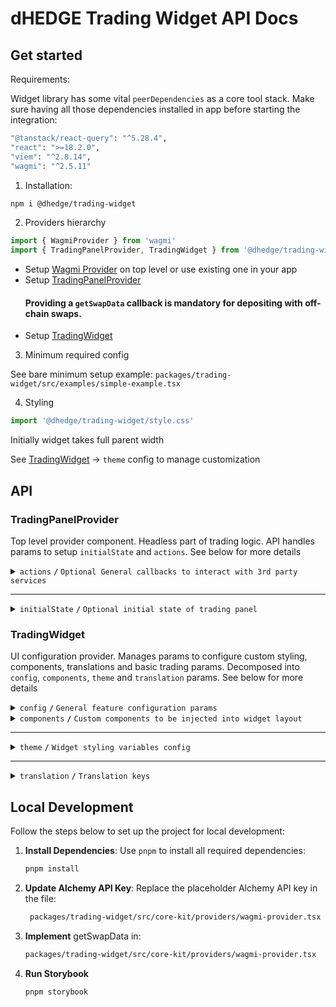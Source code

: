# dHEDGE Trading Widget API Docs

## Get started

Requirements:

Widget library has some vital `peerDependencies` as a core tool stack. Make sure having all those dependencies installed in app before starting the integration:

```bash
"@tanstack/react-query": "^5.28.4",
"react": ">=18.2.0",
"viem": "^2.8.14",
"wagmi": "^2.5.11"
```

1. Installation:

```bash
npm i @dhedge/trading-widget
```

2. Providers hierarchy

```typescript jsx
import { WagmiProvider } from 'wagmi'
import { TradingPanelProvider, TradingWidget } from '@dhedge/trading-widget'
```

- Setup [Wagmi Provider](https://wagmi.sh/react/api/WagmiProvider) on top level or use existing one in your app
- Setup [TradingPanelProvider](#tradingpanelprovider)
  #### Providing a `getSwapData` callback is mandatory for depositing with off-chain swaps.
- Setup [TradingWidget](#tradingwidget)

3. Minimum required config

See bare minimum setup example: `packages/trading-widget/src/examples/simple-example.tsx`

4. Styling

```typescript jsx
import '@dhedge/trading-widget/style.css'
```

Initially widget takes full parent width

See [TradingWidget](#tradingwidget) -> `theme` config to manage customization

## API

### TradingPanelProvider

Top level provider component. Headless part of trading logic. API handles params to setup `initialState` and `actions`. See below for more details

<details>
<summary><code>actions</code> <code><b>/</b></code> <code>Optional General callbacks to interact with 3rd party services</code></summary>

> | name                           | type                                                                                                                                                                                                                                                                                                                                                                                                   | default value | description                                                                       |
> | ------------------------------ | ------------------------------------------------------------------------------------------------------------------------------------------------------------------------------------------------------------------------------------------------------------------------------------------------------------------------------------------------------------------------------------------------------ | ------------- | --------------------------------------------------------------------------------- |
> | `onUpdateSendTokenInput`       | (payload: Partial\<{ address: `Address`; symbol: `string`; value: `string`; decimals: `number`; isLoading?: `boolean` }\>) => void                                                                                                                                                                                                                                                                     | undefined     | triggers on send token change                                                     |
> | `onUpdateTradingSettings`      | (payload: Partial\<{ slippage: `number \| 'auto'`; minSlippage?: `number` isInfiniteAllowance: `boolean`; isMultiAssetWithdrawalEnabled: `boolean`; isMaxSlippageLoading: `boolean` }\>) => void                                                                                                                                                                                                       | undefined     | triggers on trading settings change                                               |
> | `onSetTradingType`             | (payload: `'deposit' \| 'withdraw'`) => void                                                                                                                                                                                                                                                                                                                                                           | undefined     | triggers on trading type change                                                   |
> | `onUpdateTradingModal`         | (payload: Partial\<{ isOpen: `boolean`; status: `'Success' \| 'None' \| 'Mining' \|  'Wallet'` }\>) => void                                                                                                                                                                                                                                                                                            | undefined     | triggers on trading modal change                                                  |
> | `onUpdateTransactions`         | (payload: AddTransaction \| UpdateTransaction \| RemoveTransaction) => void                                                                                                                                                                                                                                                                                                                            | undefined     | triggers on transaction action change                                             |
> | `onTradingSettleError`         | (error: `Error`) => void                                                                                                                                                                                                                                                                                                                                                                               | undefined     | triggers on trading settle error                                                  |
> | `onTransactionError`           | (error: `Error`, action: `TransactionAction` \| `undefined`, chainId?: `ChainId`, txHash?: `Address`) => void                                                                                                                                                                                                                                                                                          | undefined     | triggers on transaction error                                                     |
> | `onTransactionSuccess`         | (data: `WaitForTransactionReceiptReturnType`, action: `TransactionAction` \| `undefined`, link?: `string`) => void                                                                                                                                                                                                                                                                                     | undefined     | triggers on transaction success                                                   |
> | `onTransactionEstimationError` | (error: `EstimationError`, address: `Address`, chainId?: `ChainId`, account?: `Address`) => void                                                                                                                                                                                                                                                                                                       | undefined     | triggers on transaction estimation error                                          |
> | `onTokenSelector`              | (payload: { isOpen: `boolean`; entity: `'token' \| 'pool'` }) => void                                                                                                                                                                                                                                                                                                                                  | undefined     | triggers on token selector change                                                 |
> | `onLog`                        | (eventName: `string`, payload?: `Record<string, unknown>`) => void                                                                                                                                                                                                                                                                                                                                     | undefined     | triggers on log event                                                             |
> | `onSimulateTransaction`        | (payload: { chainId: `ChainId`; from: `Address`: to: `Address`; input: `string`; gas: `number`; value?: `string` }) => Promise<{ link?: `string`; simulation: { status: `boolean`; error_message: `string` } } \| null>                                                                                                                                                                                | undefined     | triggers to simulate transaction and get error details after failed tx estimation |
> | `getSwapData`                  | ({ signal: `AbortSignal`, variables: { chainId: `number`; sourceAddress: `Address`; destinationAddress: `Address`; walletAddress: `Address`; fromAddress: `Address`; amount: `string`; slippage: `string` } }) => Promise<{ destinationAmount: `string`; rawTransaction: `{ data: string }` ; routerKey: `'ONE_INCH' / 'ONE_INCH_V5' / 'ZERO_X' / 'PARASWAP' / 'PARASWAP_V6' / 'ODOS_V2'` } } \| null> | undefined     | provides off chain swap data based on send token value                            |

###### Source: `packages/trading-widget/src/core-kit/providers/index.tsx`

###### Default values: `undefined`

</details>

---

<details>
<summary><code>initialState</code> <code><b>/</b></code> <code>Optional initial state of trading panel</code></summary>

> | name               | type                                                                                                                                                                                                                                    | default value                                                                                                              | description                                                                                     |
> | ------------------ | --------------------------------------------------------------------------------------------------------------------------------------------------------------------------------------------------------------------------------------- | -------------------------------------------------------------------------------------------------------------------------- | ----------------------------------------------------------------------------------------------- |
> | `poolAddress`      | Address                                                                                                                                                                                                                                 | `AddressZero`                                                                                                              | Current active pool address                                                                     |
> | `poolConfigMap`    | Record<Address, PoolConfig>                                                                                                                                                                                                             | `{}`                                                                                                                       | Map of pool configs available for trading                                                       |
> | `settings`         | { slippage: `number \| 'auto'`; minSlippage?: `number`; isInfiniteAllowance: `boolean`; isMultiAssetWithdrawalEnabled: `boolean`; isMaxSlippageLoading: `boolean` }                                                                     | { slippage: `'auto'`; isInfiniteAllowance: `false`; isMultiAssetWithdrawalEnabled: `true`; isMaxSlippageLoading: `false` } | Panel settings                                                                                  |
> | `type`             | 'deposit' \| 'withdraw'                                                                                                                                                                                                                 | `'deposit'`                                                                                                                | Trading type                                                                                    |
> | `input`            | { sendToken: { address: `Address`; symbol: `string`; value: `string`; decimals: `number`; isLoading?: `boolean` }; receiveToken: { address: `Address`; symbol: `string`; value: `string`; decimals: `number`; isLoading?: `boolean` } } | `poolConfigMap[poolAddress]`                                                                                               | Send/receive tokens pair                                                                        |
> | `entryFee`         | { deposit: `number`; depositWithCustomCooldown: `number`; }                                                                                                                                                                             | { deposit: `0`; depositWithCustomCooldown: `0.1` }                                                                         | Entry fee config map                                                                            |
> | `modal`            | { isOpen: `boolean`; status: `'Success' \| 'None' \| 'Mining' \|  'Wallet'`; action: `'deposit' \| 'withdraw' \| 'approve  \`; link?: `string`; sendToken: TradingToken \| null; receiveToken: TradingToken \| null }                   | `{ isOpen: `false`,status: `'None'`, receiveToken: `null`, sendToken: `null` }`                                            | Trading modal state                                                                             |
> | `transactions`     | { action: `'deposit' \| 'withdraw' \| 'approve'`; symbol: `string`; chainId: `ChainId`; txHash?: `Address` }[]                                                                                                                          | `[]`                                                                                                                       | Pending transactions                                                                            |
> | `poolFallbackData` | { address: `Address`; managerLogicAddress?: `Address`; poolCompositions: `PoolComposition[]`; tokenPrice?: `string`; apy?: { value: `number`; currency: `'USD' \| 'ETH'` } }                                                            | { address: `AddressZero` }                                                                                                 | Current active pool fallback data to override or extend contract's response                     |
> | `defaultChainId`   | number (optional)                                                                                                                                                                                                                       | undefined                                                                                                                  | Chain id that will be returned from useNetwork wagmi hook when connected to unsupported network |

###### Source: `packages/trading-widget/src/core-kit/providers/index.tsx`

###### Default values: `packages/trading-widget/src/core-kit/providers/index.tsx`

</details>

### TradingWidget

UI configuration provider. Manages params to configure custom styling, components, translations and basic trading params. Decomposed into `config`, `components`, `theme` and `translation` params. See below for more details

<details>
<summary><code>config</code> <code><b>/</b></code> <code>General feature configuration params</code></summary>

##### params

> | name                               | type                                                           | default value                | description                                                                                                                                        |
> | ---------------------------------- | -------------------------------------------------------------- | ---------------------------- | -------------------------------------------------------------------------------------------------------------------------------------------------- |
> | `isGeoBlocked`                     | `boolean`                                                      | `false`                      | Restricts depositing action button and conditionally renders GeoBlockAlert component                                                               |
> | `isSanctioned`                     | `boolean`                                                      | `false`                      | Restricts depositing action button and conditionally renders SanctionedAlert component                                                             |
> | `depositQuoteDiffWarningThreshold` | `number`                                                       | `1`                          | Deposit slippage absolute percent value warning threshold, Affects styling to warn user                                                            |
> | `depositQuoteDiffErrorThreshold`   | `number`                                                       | `3`                          | Deposit slippage absolute percent value error threshold, Affects styling to warn user                                                              |
> | `defaultWithdrawSlippage`          | `number`                                                       | `[0.1, 0.3, 0.5, 1, 1.5, 3]` | Initial withdraw slippage absolute percent. Further adjustments are available in panel settings                                                    |
> | `defaultSwapTransactionSlippage`   | `number`                                                       | `0.3`                        | Default slippage (%) applied to swap transaction.                                                                                                  |
> | `defaultNoSwapMinDepositAmountGap` | `number`                                                       | `0.1`                        | Default gap (%) for min received vault tokens during no swap deposits.                                                                             |
> | `defaultNotificationDuration`      | `number`                                                       | `10000`                      | Notification duration in ms                                                                                                                        |
> | `defaultLockTime`                  | `string`                                                       | `'24 hours'`                 | Formatted default deposit lock time to be displayed in panel (Long lockup period is used to bypass entry fee and can be managed in panel settings) |
> | `customLockTime`                   | `string`                                                       | `'15 minutes'`               | Formatted custom deposit lock time alternative to be displayed in panel                                                                            |
> | `stablePrecision`                  | `number`                                                       | `3`                          | Number of decimals to be displayed in stables (e.g USDC balance)                                                                                   |
> | `defaultPrecision`                 | `number`                                                       | `6`                          | Number of decimals to be displayed in token values                                                                                                 |
> | `stakingChainId`                   | `number`                                                       | `10` (Optimism)              | ChainId to be used in staking logic                                                                                                                |
> | `termsOfUseAccepted`               | `boolean`                                                      | `true`                       | Requires user to confirm terms of use by rendering DepositTermsOfUse component before deposit action                                               |
> | `standalone`                       | `boolean`                                                      | `true`                       | Handles token selection in SPA mode                                                                                                                |
> | `isAllAssetsWithdrawOptionDefault` | `boolean`                                                      | `false`                      | Sets "All Assets" withdraw option by default                                                                                                       |
> | `chainConfig`                      | `Partial<Record<ChainId, { name: string; iconPath: string }>>` | `{}`                         | Sets map of chain `name` and `iconPath`                                                                                                            |
> | `aaveOffchainWithdrawChainIds`     | `ChainId[]`                                                    | `[]`                         | Offchain swap data will be used for Aave withdrawals for selected chains                                                                           |
> | `aaveOffchainWithdrawMinValue`     | `number`                                                       | `50`                         | Value in USD when off-chain Aave withdrawal is enabled                                                                                             |
> | `getFallbackIconPath`              | `(tokenName: string) => string`                                | `buildIconLink`              | Fallback token icon path getter                                                                                                                    |

##### actions

> | name                 | type                     | default value                 | description                                                                                                                                                                                                                                                                   |
> | -------------------- | ------------------------ | ----------------------------- | ----------------------------------------------------------------------------------------------------------------------------------------------------------------------------------------------------------------------------------------------------------------------------- |
> | `onConnect`          | `() => void`             | `() => {}`                    | Widget has built-in `Connect Wallet` action button that triggers `onConnect` callback assuming starting of abstract wallet connection process. After all the only requirement is to get connected wallet inside wagmi's `useAccount` hook to make trading operations possible |
> | `onAcceptTermsOfUse` | `() => Promise<boolean>` | `() => Promise.resolve(true)` | Callback is triggered after user's approval of Terms of Use statements assuming switching of external `config.termsOfUseAccepted` param to `true` state                                                                                                                       |

###### Source: `packages/trading-widget/src/trading-widget/providers/config-provider`

###### Default values: `packages/trading-widget/src/trading-widget/providers/config-provider/config-provider.defaults.ts`

</details>

<details>
<summary>
<code>components</code>
<code><b>/</b></code>
<code>Custom components to be injected into widget layout</code>
</summary>

> | name                | type                                | default value       | description                                                                                                     |
> | ------------------- | ----------------------------------- | ------------------- | --------------------------------------------------------------------------------------------------------------- |
> | `GeoBlockAlert`     | ComponentType                       | `<GeoBlockAlert>`   | Component replaces deposit button while `isGeoBlocked` config param is set to `true`                            |
> | `SanctionedAlert`   | ComponentType                       | `<SanctionedAlert>` | Component replaces deposit button while `isSanctioned` config param is set to `true`                            |
> | `DepositMetaInfo`   | ComponentType                       | `undefined`         | Component is injected into deposit meta part of widget layout nearby TransactionOverviewDisclosure              |
> | `WithdrawMetaInfo`  | ComponentType                       | `undefined`         | Component is injected into withdraw meta part of widget layout nearby WithdrawTransactionOverviewDisclosure     |
> | `ExtraActionButton` | ComponentType                       | `undefined`         | Component is injected below deposit action button and rendered if `isGeoBlocked` config param is set to `false` |
> | `Image`             | ComponentType<ImageProps>           | `<img>`             | Component optionally can be used to pass `nextjs` Image component to be used for assets rendering               |
> | `LogoSpinner`       | ComponentType<SVGProps<SVGElement>> | `<Spinner>`         | Component is injected into widget pending transaction overlay. Assume using of spinning animation               |
> | `DepositTermsOfUse` | ComponentType                       | `undefined`         | Component is injected into `TermsOfUseOverlay` to extend default terms of use statement points                  |
> | `ActionButton`      | ComponentType                       | `<ActionButton>`    | Component overrides default `ActionButton` and has `ButtonProps` API                                            |

###### Source: `packages/trading-widget/src/trading-widget/providers/component-provider/component-provider.tsx`

###### Default values: `undefined`

</details>

---

<details>
<summary>
<code>theme</code>
<code><b>/</b></code>
<code>Widget styling variables config</code>
</summary>

##### global

###### color

path: `global.color[name]`

> | name                     | type   | default value                                | description                           |
> | ------------------------ | ------ | -------------------------------------------- | ------------------------------------- |
> | `colorTextPrimary`       | string | `#ffffff`                                    | Primary text color                    |
> | `colorTextPrimaryHover`  | string | `#ffffffCC`                                  | Primary hover text color              |
> | `colorBorderPrimary`     | string | `global?.color?.colorTextPrimary ?? #ffffff` | Primary border color                  |
> | `colorTextSecondary`     | string | `#9DA2AD`                                    | Secondary text color                  |
> | `colorBgPrimary`         | string | `#1B2432`                                    | Primary bg color                      |
> | `colorBgSecondary`       | string | `#2B313E`                                    | Secondary bg color                    |
> | `colorTextAccent`        | string | `#ffffff`                                    | Accent text color                     |
> | `colorTextAccentHover`   | string | `#ffffffCC`                                  | Accent hover text color               |
> | `colorBgAccentFrom`      | string | `#73D393`                                    | Accent bg gradient `from` color       |
> | `colorBgAccentTo`        | string | `#34855E`                                    | Accent bg gradient `to` color         |
> | `colorBgAccentFromHover` | string | `#73D393CC`                                  | Accent hover bg gradient `from` color |
> | `colorBgAccentToHover`   | string | `#162435`                                    | Accent hover bg gradient `to` color   |
> | `colorTextNeutral`       | string | `#9DA2AD80`                                  | Neutral text color                    |
> | `colorBgNeutral`         | string | `#9DA2AD33`                                  | Neutral bg color                      |
> | `colorTextLoading`       | string | `#ffffff99`                                  | Loading text color                    |
> | `colorTextError`         | string | `#EF4444`                                    | Error text color                      |
> | `colorTextWarning`       | string | `#AFA58D`                                    | Warning text color                    |
> | `colorIcon`              | string | `global?.color?.colorTextPrimary ?? #ffffff` | Icon color                            |
> | `colorScrollbar`         | string | `#73D39380`                                  | Scrollbar color                       |

###### size

path: `global.size[name]`

> | name                  | type   | default value                                | description            |
> | --------------------- | ------ | -------------------------------------------- | ---------------------- |
> | `gap`                 | string | `0.25rem`                                    | General flex gap       |
> | `spacer`              | string | `4px`                                        | General spacer         |
> | `fontSizeBase`        | string | `16px`                                       | Font size base         |
> | `lineHeightBase`      | string | `24px`                                       | Line height base       |
> | `fontSizeXs`          | string | `12px`                                       | Font size xs           |
> | `lineHeightXs`        | string | `16px`                                       | Line height xs         |
> | `fontSizeSm`          | string | `14px`                                       | Font size sm           |
> | `lineHeightSm`        | string | `20px`                                       | Line height sm         |
> | `fontSizeLg`          | string | `18px`                                       | Font size lg           |
> | `lineHeightLg`        | string | `28px`                                       | Line height lg         |
> | `iconSize`            | string | `20px`                                       | Icon size base         |
> | `iconSizeSm`          | string | `24px`                                       | Icon size sm           |
> | `iconSecondarySize`   | string | `16px`                                       | Icon secondary size    |
> | `iconSecondarySizeSm` | string | `16px`                                       | Icon secondary size sm |
> | `labelFontSize`       | string | `config?.global?.size?.fontSizeXs ?? 12px`   | Label font size        |
> | `labelLineHeight`     | string | `config?.global?.size?.lineHeightXs ?? 16px` | Label font size        |
> | `labelLineHeight`     | string | `config?.global?.size?.lineHeightXs ?? 16px` | Label font size        |

###### style

path: `global.style[name]`

> | name                 | type   | default value | description                  |
> | -------------------- | ------ | ------------- | ---------------------------- |
> | `radiusPrimary`      | string | `1rem`        | General border radius        |
> | `radiusSecondary`    | string | `1rem`        | Secondary border radius      |
> | `fontWeightLight`    | string | `300`         | Font weight light            |
> | `fontWeightMedium`   | string | `500`         | Font weight medium           |
> | `fontWeightBold`     | string | `700`         | Font weight bold             |
> | `actionOpacity`      | string | `1`           | Action element opacity       |
> | `actionOpacityHover` | string | `0.8`         | Action hover element opacity |

##### component

###### notification

path: `component.notification[name]`

> | name            | type   | default value                                        | description           |
> | --------------- | ------ | ---------------------------------------------------- | --------------------- |
> | `color.colorBg` | string | `config?.global?.color?.colorBgSecondary ?? #2B313E` | Notification bg color |

###### popup

path: `component.popup[name]`

> | name                | type   | default value                                          | description      |
> | ------------------- | ------ | ------------------------------------------------------ | ---------------- |
> | `color.colorText`   | string | `config?.global?.color?.colorTextSecondary ?? #9DA2AD` | Popup text color |
> | `color.colorBg`     | string | `config?.global?.color?.colorBgSecondary ?? #2B313E`   | Popup bg color   |
> | `color.colorBorder` | string | `config?.global?.color?.colorTextSecondary ?? #9DA2AD` | Popup bg color   |
> | `size.fontSize`     | string | `config?.global?.size?.fontSizeXs ?? 12px`             | Popup font size  |

###### popupList

path: `component.popupList[name]`

> | name               | type   | default value | description                   |
> | ------------------ | ------ | ------------- | ----------------------------- |
> | `color.itemBgEven` | string | `transparent` | Popup list even item bg color |
> | `color.itemBgOdd`  | string | `#2A3648`     | Popup list odd item bg color  |
> | `color.headerBg`   | string | `#1B2432`     | Popup list header bg color    |

###### tabGroup

path: `component.tabGroup[name]`

> | name      | type   | default value            | description              |
> | --------- | ------ | ------------------------ | ------------------------ |
> | `size.px` | string | `global.size.spacer * 3` | Tab group padding inline |

###### tabList

path: `component.tabList[name]`

> | name            | type   | default value                  | description               |
> | --------------- | ------ | ------------------------------ | ------------------------- |
> | `color.colorBg` | string | `#181C25`                      | Tab list bg color         |
> | `style.radius`  | string | `global.style.radiusSecondary` | Tab list border radius    |
> | `size.px`       | string | `global.size.spacer * 3`       | Tab list padding inline   |
> | `size.py`       | string | `global.size.spacer * 2`       | Tab list padding vertical |

###### tabContent

path: `component.tabContent[name]`

> | name       | type   | default value            | description                |
> | ---------- | ------ | ------------------------ | -------------------------- |
> | `size.pt`  | string | `global.size.spacer * 3` | Tab content padding top    |
> | `size.px`  | string | `0px`                    | Tab content padding inline |
> | `size.pb`  | string | `global.size.spacer * 9` | Tab content padding bottom |
> | `size.gap` | string | `global.size.spacer * 2` | Tab content flex gap       |

###### tab

path: `component.tab[name]`

> | name                    | type   | default value                        | description           |
> | ----------------------- | ------ | ------------------------------------ | --------------------- |
> | `size.px`               | string | `global.size.spacer * 9`             | Tab padding inline    |
> | `size.py`               | string | `global.size.spacer * 3`             | Tab padding block     |
> | `size.fontSize`         | string | `global.size.fontSizeSm`             | Tab font size         |
> | `color.colorBg`         | string | `global.color.colorBgNeutral`        | Tab bg color          |
> | `color.colorText`       | string | `global.color.colorTextNeutral`      | Tab text color        |
> | `color.selectColorText` | string | `global.color.colorTextPrimary`      | Tab select text color |
> | `color.colorTextHover`  | string | `global.color.colorTextPrimaryHover` | Tab hover text color  |
> | `style.fontWeight`      | string | `global.style.fontWeightBold`        | Tab font weight       |
> | `style.lineHeight`      | string | `global.size.lineHeightSm`           | Tab line height       |

###### balance

path: `component.balance[name]`

> | name                   | type   | default value                     | description               |
> | ---------------------- | ------ | --------------------------------- | ------------------------- |
> | `size.px`              | string | `global.size.spacer * 3`          | Balance padding inline    |
> | `size.gap`             | string | `global.size.gap`                 | Balance flex gap          |
> | `size.fontSize`        | string | `global.size.fontSizeLg`          | Balance font size         |
> | `size.lineHeight`      | string | `global.size.lineHeightLg`        | Balance line height       |
> | `size.priceFontSize`   | string | `global.size.fontSizeBase`        | Balance price font size   |
> | `size.priceLineHeight` | string | `global.size.lineHeightBase`      | Balance price line height |
> | `color.colorText`      | string | `global.color.colorTextPrimary`   | Balance text color        |
> | `color.priceColorText` | string | `global.color.colorTextSecondary` | Balance price text color  |

###### inputGroup

path: `component.inputGroup[name]`

> | name       | type   | default value            | description                |
> | ---------- | ------ | ------------------------ | -------------------------- |
> | `size.px`  | string | `global.size.spacer * 3` | Input group padding inline |
> | `size.gap` | string | `global.size.gap`        | Input group flex gap       |

###### input

path: `component.input[name]`

> | name                      | type   | default value                     | description                 |
> | ------------------------- | ------ | --------------------------------- | --------------------------- |
> | `size.px`                 | string | `global.size.spacer * 3`          | Input padding inline        |
> | `size.py`                 | string | `global.size.spacer * 2`          | Input padding block         |
> | `size.gap`                | string | `global.size.gap * 2`             | Input flex gap              |
> | `size.priceGap`           | string | `global.size.gap * 2`             | Input flex gap              |
> | `size.iconSize`           | string | `global.size.iconSize`            | Input icon size             |
> | `size.iconSizeSm`         | string | `global.size.iconSizeSm`          | Input icon size sm          |
> | `size.labelFontSize`      | string | `global.size.fontSizeSm`          | Input label line height     |
> | `size.labelLineHeight`    | string | `global.size.lineHeightSm`        | Input label font size       |
> | `size.fontSize`           | string | `global.size.fontSizeSm`          | Input font size             |
> | `size.lineHeight`         | string | `global.size.lineHeightSm`        | Input line height           |
> | `size.fontSizeLg`         | string | `global.size.fontSizeLg`          | Input font size lg          |
> | `size.lineHeightLg`       | string | `global.size.lineHeightLg`        | Input line height lg        |
> | `size.tokenFontSize`      | string | `global.size.fontSizeXs`          | Input token font size       |
> | `size.tokenLineHeight`    | string | `global.size.lineHeightXs`        | Input token line height     |
> | `size.tokenFontSizeSm`    | string | `global.size.fontSizeBase`        | Input token font size sm    |
> | `size.tokenLineHeightSm`  | string | `global.size.lineHeightBase`      | Input token line height sm  |
> | `size.buttonPx`           | string | `global.size.spacer * 2`          | Input button padding inline |
> | `size.buttonPy`           | string | `global.size.spacer`              | Input button padding block  |
> | `size.buttonFontSize`     | string | `global?.size?.fontSizeXs`        | Input button font size      |
> | `size.buttonLineHeight`   | string | `global?.size?.lineHeightXs`      | Input button line height    |
> | `color.textColor`         | string | `global.color.colorTextPrimary`   | Input text color            |
> | `color.loadingTextColor`  | string | `global.color.colorTextLoading`   | Input loading text color    |
> | `color.bgColor`           | string | `global.color.colorBgNeutral`     | Input bg color              |
> | `color.bgColorFocus`      | string | `transparent`                     | Input bg color              |
> | `color.borderColor`       | string | `#4C505B`                         | Input border color          |
> | `color.borderColorFocus`  | string | `global.color.colorTextPrimary`   | Input border focus color    |
> | `color.placeholderColor`  | string | `global.color.colorTextSecondary` | Input placeholder color     |
> | `color.buttonBgColor`     | string | `global.color.colorBgSecondary`   | Input button bg color       |
> | `color.buttonBorderColor` | string | `global.color.colorBgAccentTo`    | Input button border color   |
> | `color.buttonTextColor`   | string | `global.color.colorTextPrimary`   | Input button text color     |
> | `style.radius`            | string | `global.style.radiusPrimary`      | Input border radius         |
> | `style.labelFontWeight`   | string | `global.style.fontWeightLight`    | Input label font weight     |
> | `style.fontWeight`        | string | `global.style.fontWeightLight`    | Input font weight           |
> | `style.tokenFontWeight`   | string | `global.style.fontWeightLight`    | Input token font weight     |
> | `style.buttonRadius`      | string | `30px`                            | Input button border radius  |

###### tooltip

path: `component.tooltip[name]`

> | name              | type   | default value | description      |
> | ----------------- | ------ | ------------- | ---------------- |
> | `color.colorBg`   | string | `#12171F`     | Tooltip bg color |
> | `color.colorText` | string | `#ffffff`     | Tooltip bg color |

###### switch

path: `component.switch[name]`

> | name                   | type   | default value | description                 |
> | ---------------------- | ------ | ------------- | --------------------------- |
> | `color.colorBgChecked` | string | `#152E4D`     | Switch checked bg color     |
> | `color.colorBg`        | string | `#4C505B`     | Switch unchecked bg color   |
> | `color.color`          | string | ``            | Switch unchecked text color |
> | `color.colorChecked`   | string | ``            | Switch checked text color   |

###### actionButton

path: `component.actionButton[name]`

> | name                            | type   | default value                         | description                                |
> | ------------------------------- | ------ | ------------------------------------- | ------------------------------------------ |
> | `size.borderWidth`              | string | `1px`                                 | Action button border width                 |
> | `color.colorBgFrom`             | string | `global.color.colorBgAccentFrom`      | Action button bg gradient color from       |
> | `color.colorBgTo`               | string | `global.color.colorBgAccentTo`        | Action button bg gradient color to         |
> | `color.colorBgFromHover`        | string | `global.color.colorBgAccentFromHover` | Action button hover bg gradient color from |
> | `color.colorBgToHover`          | string | `global.color.colorBgAccentTo`        | Action button hover bg gradient color to   |
> | `color.colorBorder`             | string | `global.color.colorBgAccentFrom`      | Action button border color                 |
> | `color.colorText`               | string | `global.color.colorTextAccent`        | Action button text color                   |
> | `color.colorText`               | string | `global.color.colorTextAccent`        | Action button text color                   |
> | `color.outlineColorBorder`      | string | `#ffffff33`                           | Action outline button border color         |
> | `color.outlineColorBorderHover` | string | `#ffffffCC`                           | Action outline button hover border color   |
> | `color.outlineColorText`        | string | `global.color.colorTextPrimary`       | Action outline button text color           |

###### meta

path: `component.meta[name]`

> | name                  | type   | default value                        | description          |
> | --------------------- | ------ | ------------------------------------ | -------------------- |
> | `size.gap`            | string | `global.size.gap`                    | Meta flex gap        |
> | `size.px`             | string | `global.size.spacer * 3`             | Meta padding inline  |
> | `color.linkTextColor` | string | `global.color.colorBgAccentFrom`     | Meta link text color |
> | `color.panelBgHover`  | string | `config.global.color.colorBgNeutral` | Meta panel hover bg  |

###### Source: `packages/trading-widget/src/trading-widget/providers/theme-provider/theme-provider.tsx`

###### Default values: `undefined`

</details>

---

<details>
<summary>
<code>translation</code>
<code><b>/</b></code>
<code>Translation keys</code>
</summary>|

> | name                             | type   | default value                                                                                                                                                                         | description |
> | -------------------------------- | ------ | ------------------------------------------------------------------------------------------------------------------------------------------------------------------------------------- | ----------- |
> | `depositSlippageWarning`         | string | Excludes entry fee.                                                                                                                                                                   |             |
> | `withdrawSlippageWarning`        | string | Slippage only applies to single asset withdrawals and withdrawals from vaults with debt positions in Aave.                                                                            |             |
> | `minSlippageWarning`             | string | Flexible min slippage value that is likely enough to process the transaction.                                                                                                         |             |
> | `highSlippageWarning`            | string | We recommend using another asset to trade with lower slippage.                                                                                                                        |             |
> | `recommendedMinSlippage`         | string | Recommended Min Slippage                                                                                                                                                              |             |
> | `projectedDailyEarningsTooltip`  | string | Projected daily earnings are based on the current APY and may differ from actual earnings.                                                                                            |             |
> | `dailyEarnings`                  | string | Daily Earnings                                                                                                                                                                        |             |
> | `projectedYearlyEarningsTooltip` | string | Projected yearly earnings are based on the current APY and may differ from actual earnings.                                                                                           |             |
> | `yearlyEarnings`                 | string | Yearly Earnings                                                                                                                                                                       |             |
> | `fullReceiveDetails`             | string | See full details influencing what you will receive.                                                                                                                                   |             |
> | `tradeDetails`                   | string | Trade details                                                                                                                                                                         |             |
> | `maxSlippage`                    | string | Max slippage                                                                                                                                                                          |             |
> | `minReceiveAmount`               | string | You will receive no less than this amount.                                                                                                                                            |             |
> | `minReceived`                    | string | Minimum Received                                                                                                                                                                      |             |
> | `estimatedMultiAssetFractions`   | string | Estimated multi asset fractions                                                                                                                                                       |             |
> | `infinite`                       | string | Infinite                                                                                                                                                                              |             |
> | `tokenAllowance`                 | string | Token Allowance                                                                                                                                                                       |             |
> | `entryFee`                       | string | Entry Fee                                                                                                                                                                             |             |
> | `entryFeeExplanation`            | string | When you deposit, the token takes a small entry fee. This fee helps cover the costs when we rebalance the underlying funds, and it's shared among all token holders.                  |             |
> | `minDepositUsd`                  | string | Minimum deposit in USD.                                                                                                                                                               |             |
> | `minDeposit`                     | string | Minimum Deposit                                                                                                                                                                       |             |
> | `tokensLockTime`                 | string | Purchased tokens will have a {lockTime} lock.                                                                                                                                         |             |
> | `slippageTolerance`              | string | Slippage tolerance                                                                                                                                                                    |             |
> | `bypassEntryFee`                 | string | Bypass Entry Fee                                                                                                                                                                      |             |
> | `tokenAmountToApprove`           | string | Amount of tokens to be approved.                                                                                                                                                      |             |
> | `auto`                           | string | Auto                                                                                                                                                                                  |             |
> | `lengthenLockup`                 | string | Lengthen lockup to remove entry fee                                                                                                                                                   |             |
> | `deposit`                        | string | Buy                                                                                                                                                                                   |             |
> | `withdraw`                       | string | Sell                                                                                                                                                                                  |             |
> | `yourBalance`                    | string | Your Balance                                                                                                                                                                          |             |
> | `max`                            | string | Max                                                                                                                                                                                   |             |
> | `allAssets`                      | string | All Assets                                                                                                                                                                            |             |
> | `all`                            | string | All                                                                                                                                                                                   |             |
> | `payWith`                        | string | Pay with                                                                                                                                                                              |             |
> | `buyEstimated`                   | string | Buy (estimated)                                                                                                                                                                       |             |
> | `sell`                           | string | Sell                                                                                                                                                                                  |             |
> | `receiveEstimated`               | string | Receive (estimated)                                                                                                                                                                   |             |
> | `confirmInWallet`                | string | Please confirm in wallet                                                                                                                                                              |             |
> | `pending`                        | string | Pending...                                                                                                                                                                            |             |
> | `approve`                        | string | Approve                                                                                                                                                                               |             |
> | `connectWallet`                  | string | Connect Wallet                                                                                                                                                                        |             |
> | `minimumPurchase`                | string | Minimum purchase is ${value}                                                                                                                                                          |             |
> | `poolIsInactive`                 | string | {poolSymbol} token is no longer active. Please withdraw from them.                                                                                                                    |             |
> | `poolDepositsAreMaintenance`     | string | {poolSymbol} token is under maintenance. Deposits are temporarily blocked.                                                                                                            |             |
> | `poolWithdrawalsAreMaintenance`  | string | {poolSymbol} token is under maintenance. Withdrawals are temporarily blocked.                                                                                                         |             |
> | `poolIsPrivate`                  | string | This vault is currently private                                                                                                                                                       |             |
> | `confirmMaxSlippage`             | string | Confirm {slippagePercentage}% max slippage                                                                                                                                            |             |
> | `withdrawalLiquidityDisabled`    | string | Intended withdraw value is greater than available liquidity ({value})                                                                                                                 |             |
> | `withdrawCooldown`               | string | You can sell your {tokenSymbol} tokens in {cooldownEndTime}                                                                                                                           |             |
> | `termsOfUse`                     | string | Terms Of Use                                                                                                                                                                          |             |
> | `termOfUseDepositListTitle`      | string | Please know the following before depositing                                                                                                                                           |             |
> | `termOfUseDepositAssetSlippage`  | string | When exiting, investors receive single asset or the underlying vault assets. Withdraw slippage can be customized in withdraw settings                                                 |             |
> | `termOfUseDepositBugs`           | string | There may be interface bugs on the platform                                                                                                                                           |             |
> | `termOfUseDepositDowntime`       | string | There may be interface downtime (planned and unplanned)                                                                                                                               |             |
> | `termOfUseDepositAuditRisk`      | string | Smart contracts are audited but a risk is still present                                                                                                                               |             |
> | `termOfUseDepositAccept`         | string | Accept & Deposit                                                                                                                                                                      |             |
> | `back`                           | string | Back                                                                                                                                                                                  |             |
> | `highSlippage`                   | string | High Slippage Alert                                                                                                                                                                   |             |
> | `responsibleHighSlippage`        | string | By proceeding with this trade, you acknowledge and accept the possibility of experiencing high slippage, resulting in a potential difference between the expected and executed price. |             |
> | `highSlippageListTitle`          | string | Please consider the following before confirming                                                                                                                                       |             |
> | `highSlippageQuoteDiff`          | string | Be aware that the final amount of assets you receive may be different from the initially quoted value.                                                                                |             |
> | `highSlippageRisk`               | string | Ensure that you understand the risks associated with high slippage and are comfortable proceeding with the trade.                                                                     |             |
> | `confirm`                        | string | Confirm                                                                                                                                                                               |             |
> | `selectToken`                    | string | Select Token                                                                                                                                                                          |             |
> | `sendingOrderToWallet`           | string | Sending order to your wallet                                                                                                                                                          |             |
> | `settingUpTx`                    | string | Setting up transaction                                                                                                                                                                |             |
> | `miningTx`                       | string | Processing                                                                                                                                                                            |             |
> | `approveSpending`                | string | Approve {symbol} spending                                                                                                                                                             |             |
> | `pay`                            | string | Pay                                                                                                                                                                                   |             |
> | `multiAssetFractions`            | string | multi asset fractions                                                                                                                                                                 |             |
> | `swappableAssets`                | string | swappable assets                                                                                                                                                                      |             |
> | `explorer`                       | string | Explorer                                                                                                                                                                              |             |
> | `as`                             | string | As                                                                                                                                                                                    |             |
> | `switchNetwork`                  | string | Switch Network                                                                                                                                                                        |             |
> | `depositAction`                  | string | Buy                                                                                                                                                                                   |             |
> | `withdrawAction`                 | string | Sell                                                                                                                                                                                  |             |
> | `swapAction`                     | string | Swap                                                                                                                                                                                  |             |
> | `unrollAction`                   | string | Unroll                                                                                                                                                                                |             |
> | `unrollAndClaimAction`           | string | Claim                                                                                                                                                                                 |             |
> | `claimAction`                    | string | Claim Without Swap                                                                                                                                                                    |             |
> | `claimLabel`                     | string | Claim Assets                                                                                                                                                                          |             |
> | `swapAndClaimTo`                 | string | Swap and claim assets to                                                                                                                                                              |             |
> | `initWithdrawDescription`        | string | Unroll                                                                                                                                                                                |             |
> | `initWithdrawTooltip`            | string | Unroll prepares assets for single asset withdrawal                                                                                                                                    |             |
> | `completeWithdrawDescription`    | string | Claim                                                                                                                                                                                 |             |
> | `completeWithdrawTooltip`        | string | This final step swaps all assets to a single asset and sends it to your wallet                                                                                                        |             |
> | `unrollAndClaimDescription`      | string | Claim                                                                                                                                                                                 |             |
> | `total`                          | string | Total:                                                                                                                                                                                |             |
> | `showAll`                        | string | Show All                                                                                                                                                                              |             |
> | `hide`                           | string | Hide                                                                                                                                                                                  |             |
> | `refreshSwapQuoteTooltip`        | string | Refresh swap quote                                                                                                                                                                    |             |
> | `proceedWithNextStep`            | string | Please proceed with the next step.                                                                                                                                                    |             |

###### Source: `packages/trading-widget/src/trading-widget/providers/translation-provider/translation-provider.tsx`

###### Default values: `packages/trading-widget/src/trading-widget/providers/translation-provider/translation-provider.defaults.ts`

</details>

## Local Development

Follow the steps below to set up the project for local development:

1. **Install Dependencies**:
   Use `pnpm` to install all required dependencies:

   ```bash
   pnpm install
   ```

2. **Update Alchemy API Key**: Replace the placeholder Alchemy API key in the file:

   ```bash
    packages/trading-widget/src/core-kit/providers/wagmi-provider.tsx
   ```

3. **Implement** getSwapData in:
   ```bash
   packages/trading-widget/src/core-kit/providers/wagmi-provider.tsx
   ```
4. **Run Storybook**
   ```bash
   pnpm storybook
   ```
